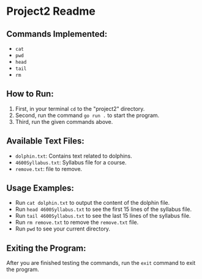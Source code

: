 # Project2 Readme

## Commands Implemented:
- `cat`
- `pwd`
- `head`
- `tail`
- `rm`

## How to Run:
1. First, in your terminal `cd` to the "project2" directory.
2. Second, run the command `go run .` to start the program.
3. Third, run the given commands above.

## Available Text Files:
- `dolphin.txt`: Contains text related to dolphins.
- `4600Syllabus.txt`: Syllabus file for a course.
- `remove.txt`: file to remove.


## Usage Examples:
- Run `cat dolphin.txt` to output the content of the dolphin file.
- Run `head 4600Syllabus.txt` to see the first 15 lines of the syllabus file.
- Run `tail 4600Syllabus.txt` to see the last 15 lines of the syllabus file.
- Run `rm remove.txt` to remove the `remove.txt` file.
- Run `pwd` to see your current directory.

## Exiting the Program:
After you are finished testing the commands, run the `exit` command to exit the program.
